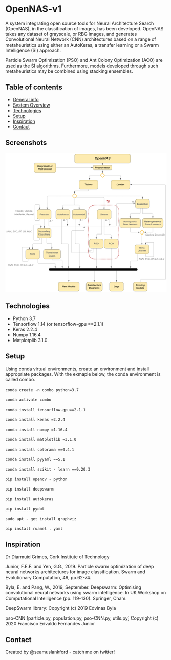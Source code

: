 # OpenNAS-v1
A system integrating open source tools for Neural Architecture Search (OpenNAS), in the classification of images, 
has been developed. OpenNAS takes any dataset of grayscale, or RBG images, and generates Convolutional Neural Network 
(CNN) architectures based on a range of metaheuristics using either an AutoKeras, a transfer learning or a Swarm Intelligence (SI) approach.

Particle Swarm Optimization (PSO) and Ant Colony Optimization (ACO) are used as the SI algorithms. Furthermore, models 
developed through such metaheuristics may be combined using stacking ensembles.

## Table of contents
* [General info](#general-info) <!---* [Screenshots](#screenshots) -->
* [System Overview](#overview)
* [Technologies](#technologies) 
* [Setup](#setup)
* [Inspiration](#inspiration)
* [Contact](#contact)

<!---* ## General info
Add more general information about project. What the purpose of the project is? Motivation? -->

## Screenshots
![Screenshot](open_nas.png)

## Technologies
* Python 3.7
* Tensorflow 1.14 (or tensorflow-gpu ==2.1.1)
* Keras 2.2.4
* Numpy 1.16.4
* Matplotplib 3.1.0.

## Setup
Using conda virtual environments, create an environment and install appropriate packages.
With the exmaple below, the conda environment is called combo.

`conda create -n combo python=3.7`

`conda activate combo`

`conda install tensorflow-gpu==2.1.1`

`conda install keras =2.2.4`

`conda install numpy =1.16.4`

`conda install matplotlib =3.1.0`

`conda install colorama ==0.4.1`

`conda install pyyaml ==5.1`

`conda install scikit - learn ==0.20.3`

`pip install opencv - python`

`pip install deepswarm`

`pip install autokeras`

`pip install pydot`

`sudo apt - get install graphviz`

`pip install ruamel . yaml`

## Inspiration
Dr Diarmuid Grimes, Cork Institute of Technology 

Junior, F.E.F. and Yen, G.G., 2019. Particle swarm optimization of deep neural networks architectures for image classification. 
Swarm and Evolutionary Computation, 49, pp.62-74.

Byla, E. and Pang, W., 2019, September. Deepswarm: Optimising convolutional neural networks using swarm intelligence. In UK 
Workshop on Computational Intelligence (pp. 119-130). Springer, Cham.

DeepSwarm library: 
Copyright (c) 2019 Edvinas Byla

pso-CNN:[particle.py, population.py, pso-CNN.py, utils.py] 
Copyright (c) 2020 Francisco Erivaldo Fernandes Junior

## Contact
Created by @seamuslankford - catch me on twitter!
